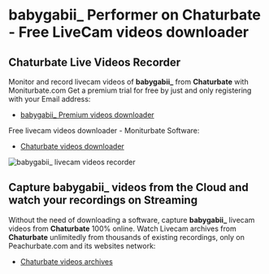 # babygabii_ Performer on Chaturbate - Free LiveCam videos downloader

## Chaturbate Live Videos Recorder

Monitor and record livecam videos of **babygabii_** from **Chaturbate** with Moniturbate.com
Get a premium trial for free by just and only registering with your Email address:
* [babygabii_ Premium videos downloader](https://moniturbate.com/request-demo-licence-key.html)

Free livecam videos downloader - Moniturbate Software:
* [Chaturbate videos downloader](https://moniturbate.com/moniturbate-download-software.html)

![babygabii_ livecam videos recorder](https://peachurnet.com/templates/moniturbate-software.png)


## Capture babygabii_ videos from the Cloud and watch your recordings on Streaming

Without the need of downloading a software, capture **babygabii_** livecam videos from **Chaturbate** 100% online.
Watch Livecam archives from **Chaturbate** unlimitedly from thousands of existing recordings, only on Peachurbate.com and its websites network:
* [Chaturbate videos archives](https://peachurnet.com/)